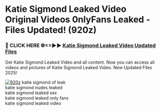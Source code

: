 # Katie Sigmond Leaked Video Original Videos 0nlyFans Leaked - Files Updated! (920z)

<h3>🔴 CLICK HERE 🌐==►► <a href="https://tinyurl.com/3hn5wdd3" rel="nofollow">Katie Sigmond Leaked Video Updated Files</a></h3>

Get Katie Sigmond Leaked Video and all content. Now you can access all videos and pictures of Katie Sigmond Leaked Video. New Updated Files 2025!

[![920z](https://i.imgur.com/4HnBqBT.gif)](https://tinyurl.com/3hn5wdd3)
katie sigmond of leak<br>
katie sigmond nudes leaked<br>
katie sigmond leaked sex<br>
katie sigmond leaked only fans<br>
katie sigmond leaked video
